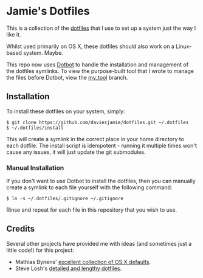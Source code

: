 # Jamie's Dotfiles

This is a collection of the [dotfiles](http://dotfiles.github.io/) that I use to
set up a system just the way I like it.

Whilst used primarily on OS X, these dotfiles should also work on a Linux-based
system. Maybe.

This repo now uses [Dotbot](https://github.com/anishathalye/dotbot) to handle
the installation and management of the dotfiles symlinks. To view the
purpose-built tool that I wrote to manage the files before Dotbot, view the
[my_tool](https://github.com/daviesjamie/dotfiles/tree/my_tool) branch.

## Installation

To install these dotfiles on your system, simply:

```
$ git clone https://github.com/daviesjamie/dotfiles.git ~/.dotfiles
$ ~/.dotfiles/install
```

This will create a symlink in the correct place in your home directory to each
dotfile. The install script is idempotent - running it multiple times won't
cause any issues, it will just update the git submodules.

### Manual Installation

If you don't want to use Dotbot to install the dotfiles, then you can manually
create a symlink to each file yourself with the following command:

``` $ ln -s ~/.dotfiles/.gitignore ~/.gitignore ```

Rinse and repeat for each file in this repository that you wish to use.

## Credits

Several other projects have provided me with ideas (and sometimes just a little
code!) for this project:
 - Mathias Bynens' [excellent collection of OS
   X defaults](https://github.com/mathiasbynens/dotfiles/blob/master/.osx).
 - Steve Losh's [detailed and lengthy
   dotfiles](https://bitbucket.org/sjl/dotfiles).
